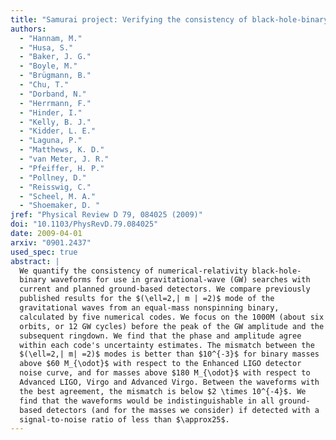 ```yaml
---
title: "Samurai project: Verifying the consistency of black-hole-binary waveforms for gravitational-wave detection"
authors:
  - "Hannam, M."
  - "Husa, S."
  - "Baker, J. G."
  - "Boyle, M."
  - "Brügmann, B."
  - "Chu, T."
  - "Dorband, N."
  - "Herrmann, F."
  - "Hinder, I."
  - "Kelly, B. J."
  - "Kidder, L. E."
  - "Laguna, P."
  - "Matthews, K. D."
  - "van Meter, J. R."
  - "Pfeiffer, H. P."
  - "Pollney, D."
  - "Reisswig, C."
  - "Scheel, M. A."
  - "Shoemaker, D. "
jref: "Physical Review D 79, 084025 (2009)"
doi: "10.1103/PhysRevD.79.084025"
date: 2009-04-01
arxiv: "0901.2437"
used_spec: true
abstract: |
  We quantify the consistency of numerical-relativity black-hole-
  binary waveforms for use in gravitational-wave (GW) searches with
  current and planned ground-based detectors. We compare previously
  published results for the $(\ell=2,| m | =2)$ mode of the
  gravitational waves from an equal-mass nonspinning binary,
  calculated by five numerical codes. We focus on the 1000M (about six
  orbits, or 12 GW cycles) before the peak of the GW amplitude and the
  subsequent ringdown. We find that the phase and amplitude agree
  within each code's uncertainty estimates. The mismatch between the
  $(\ell=2,| m| =2)$ modes is better than $10^{-3}$ for binary masses
  above $60 M_{\odot}$ with respect to the Enhanced LIGO detector
  noise curve, and for masses above $180 M_{\odot}$ with respect to
  Advanced LIGO, Virgo and Advanced Virgo. Between the waveforms with
  the best agreement, the mismatch is below $2 \times 10^{-4}$. We
  find that the waveforms would be indistinguishable in all ground-
  based detectors (and for the masses we consider) if detected with a
  signal-to-noise ratio of less than $\approx25$.
---
```

